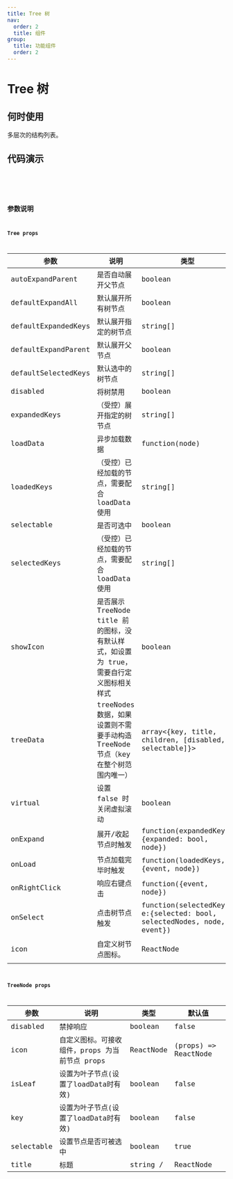 ```yaml
---
title: Tree 树
nav:
  order: 2
  title: 组件
group:
  title: 功能组件
  order: 2
---
```


# Tree 树

## 何时使用

多层次的结构列表。

## 代码演示

<code src='./demos/index.tsx' title='基础' />

<code src='./demos/icon.tsx' title='带Icon的树形控件' />


## 参数说明

### Tree props

| 参数 | 说明 | 类型 | 默认值 |
| --- | --- | --- | --- |
| autoExpandParent | 是否自动展开父节点 | boolean | true |
| defaultExpandAll | 默认展开所有树节点 | boolean | false |
| defaultExpandedKeys | 默认展开指定的树节点 | string[] | [] |
| defaultExpandParent | 默认展开父节点 | boolean | true |
| defaultSelectedKeys | 默认选中的树节点 | string[] | [] |
| disabled | 将树禁用 | boolean | false |
| expandedKeys | （受控）展开指定的树节点 | string[] | [] |
| loadData | 异步加载数据 | function(node) | - |
| loadedKeys | （受控）已经加载的节点，需要配合 loadData 使用 | string[] | [] |
| selectable | 是否可选中 | boolean | [] |
| selectedKeys | （受控）已经加载的节点，需要配合 loadData 使用 | string[] | [] |
| showIcon | 是否展示 TreeNode title 前的图标，没有默认样式，如设置为 true，需要自行定义图标相关样式 | boolean | false |
| treeData | treeNodes 数据，如果设置则不需要手动构造 TreeNode 节点（key 在整个树范围内唯一） | array<{key, title, children, [disabled, selectable]}> | - |
| virtual | 设置 false 时关闭虚拟滚动 | boolean | true |
| onExpand | 展开/收起节点时触发 | function(expandedKeys, {expanded: bool, node}) | - |
| onLoad | 节点加载完毕时触发 | function(loadedKeys, {event, node}) | - |
| onRightClick | 响应右键点击 | function({event, node}) | - |
| onSelect | 点击树节点触发 | function(selectedKeys, e:{selected: bool, selectedNodes, node, event}) | - |
| icon | 自定义树节点图标。 | ReactNode | (props) => ReactNode | - |


### TreeNode props

| 参数 | 说明 | 类型 | 默认值 |
| --- | --- | --- | --- |
| disabled | 禁掉响应 | boolean | false |
| icon | 自定义图标。可接收组件，props 为当前节点 props | ReactNode | (props) => ReactNode | - |
| isLeaf | 设置为叶子节点(设置了loadData时有效) | boolean | false |
| key | 设置为叶子节点(设置了loadData时有效) | boolean | false |
| selectable | 设置节点是否可被选中 | boolean | true |
| title | 标题 | string /| ReactNode | --- |
